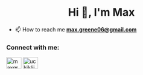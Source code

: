 <h1 align="center">Hi 👋, I'm Max</h1>

- 📫 How to reach me **max.greene06@gmail.com**

<h3 align="left">Connect with me:</h3>
<p align="left">
<a href="https://twitter.com/maxgreene199" target="blank"><img align="center" src="https://raw.githubusercontent.com/rahuldkjain/github-profile-readme-generator/master/src/images/icons/Social/twitter.svg" alt="maxgreene199" height="30" width="40" /></a>
<a href="https://www.youtube.com/channel/UCkIKLJJYZvs0DXwjzG9d9Ew" target="blank"><img align="center" src="https://raw.githubusercontent.com/rahuldkjain/github-profile-readme-generator/master/src/images/icons/Social/youtube.svg" alt="uckikljjyzvs0dxwjzg9d9ew" height="30" width="40" /></a>
</p>
